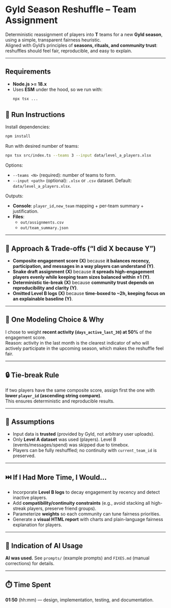 # Gyld Season Reshuffle – Team Assignment

Deterministic reassignment of players into **T** teams for a new **Gyld season**, using a simple, transparent fairness heuristic.  
Aligned with Gyld’s principles of **seasons, rituals, and community trust**: reshuffles should feel fair, reproducible, and easy to explain.

---

##  Requirements

- **Node.js >= 18.x**
- Uses **ESM** under the hood, so we run with:  
  ```bash
  npx tsx ...

## 🚀 Run Instructions

Install dependencies:
```bash
npm install
```

Run with desired number of teams:
```bash
npx tsx src/index.ts --teams 3 --input data/level_a_players.xlsx
```

Options:
- `--teams <N>` (required): number of teams to form.
- `--input <path>` (optional): `.xlsx` or `.csv` dataset. Default: `data/level_a_players.xlsx`.


Outputs:
- **Console**: `player_id,new_team` mapping + per-team summary + justification.
- **Files**:  
  - `out/assignments.csv`  
  - `out/team_summary.json`

---

## 🧠 Approach & Trade-offs (“I did X because Y”)

- **Composite engagement score (X)** because **it balances recency, participation, and messages in a way players can understand (Y)**.  
- **Snake draft assignment (X)** because **it spreads high-engagement players evenly while keeping team sizes balanced within ±1 (Y)**.  
- **Deterministic tie-break (X)** because **community trust depends on reproducibility and clarity (Y)**.  
- **Omitted Level B logs (X)** because **time-boxed to ~2h, keeping focus on an explainable baseline (Y)**.  

---

## 🔧 One Modeling Choice & Why

I chose to weight **recent activity (`days_active_last_30`) at 50%** of the engagement score.  
Reason: activity in the last month is the clearest indicator of who will actively participate in the upcoming season, which makes the reshuffle feel fair.

---

## 🔒 Tie-break Rule

If two players have the same composite score, assign first the one with **lower `player_id` (ascending string compare)**.  
This ensures deterministic and reproducible results.

---

## 📌 Assumptions

- Input data is **trusted** (provided by Gyld, not arbitrary user uploads).  
- Only **Level A dataset** was used (players). Level B (events/messages/spend) was skipped due to timebox.  
- Players can be fully reshuffled; no continuity with `current_team_id` is preserved.  

---

## ⏭️ If I Had More Time, I Would…

- Incorporate **Level B logs** to decay engagement by recency and detect inactive players.  
- Add **compatibility/continuity constraints** (e.g., avoid stacking all high-streak players, preserve friend groups).  
- Parameterize **weights** so each community can tune fairness priorities.  
- Generate a **visual HTML report** with charts and plain-language fairness explanation for players.  

---

## 🤖 Indication of AI Usage

**AI was used.** See `prompts/` (example prompts) and `FIXES.md` (manual corrections) for details.

---

## ⏱️ Time Spent

**01:50** (hh:mm) — design, implementation, testing, and documentation.  
